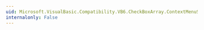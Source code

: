 ```yaml
---
uid: Microsoft.VisualBasic.Compatibility.VB6.CheckBoxArray.ContextMenuStripChanged
internalonly: False
---
```

